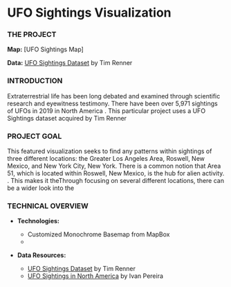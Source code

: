 # UFO Sightings Visualization





### THE PROJECT


**Map:** [UFO Sightings Map]

**Data:** [UFO Sightings Dataset](https://data.world/timothyrenner/ufo-sightings) by Tim Renner


### INTRODUCTION

Extraterrestrial life has been long debated and examined through scientific research and eyewitness testimony. There have been over 5,971 sightings of UFOs in 2019 in North America . This particular project uses a UFO Sightings dataset acquired by Tim Renner

### PROJECT GOAL

This featured visualization seeks to find any patterns within sightings of three different locations: the Greater Los Angeles Area, Roswell, New Mexico, and New York City, New York. There is a common notion that Area 51, which is located within Roswell, New Mexico, is the hub for alien activity. . This makes it theThrough focusing on several different locations, there can be a wider look into the 

### TECHNICAL OVERVIEW

- **Technologies:**
    - Customized Monochrome Basemap from MapBox 
    - 


- **Data Resources:**
    - [UFO Sightings Dataset](https://data.world/timothyrenner/ufo-sightings) by Tim Renner
    - [UFO Sightings in North America](https://abcnews.go.com/US/ufo-sightings-north-america-jumped-6000-2019/story?id=68145474) by Ivan Pereira


